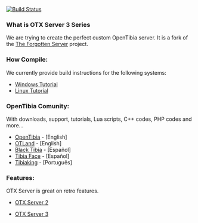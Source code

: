[![Build Status](https://travis-ci.org/jlcvp/otxserver.svg?branch=otxserv3)](https://travis-ci.org/mattyx14/otxserver)
### What is OTX Server 3 Series

We are trying to create the perfect custom OpenTibia server.
It is a fork of the [The Forgotten Server](https://github.com/otland/forgottenserver) project.

### How Compile:

We currently provide build instructions for the following systems:
* [Windows Tutorial](https://github.com/mattyx14/otxserver/wiki/Compilling-on-Windows) 
* [Linux Tutorial](https://github.com/mattyx14/otxserver/wiki/Compilling-on-Linux)

### OpenTibia Comunity:

With downloads, support, tutorials, Lua scripts, C++ codes, PHP codes and more...
* [OpenTibia](https://opentibia.net/) - [English]
* [OTLand](https://otland.net/) - [English]
* [Black Tibia](http://blacktibia.org/) - [Español]
* [Tibia Face](http://tibiaface.com/) - [Español]
* [Tibiaking](http://www.tibiaking.com/forum/) - [Português]

### Features:

OTX Server is great on retro features.
* [OTX Server 2](https://github.com/mattyx14/otxserver/tree/otxserv2)

* [OTX Server 3](https://github.com/mattyx14/otxserver/tree/otxserv3)
